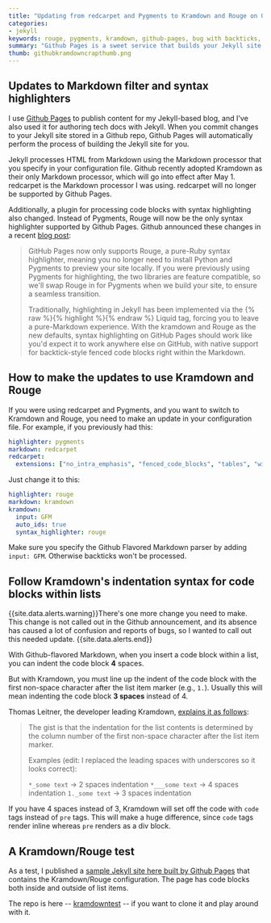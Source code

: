 ```yaml
---
title: "Updating from redcarpet and Pygments to Kramdown and Rouge on Github Pages"
categories:
- jekyll
keywords: rouge, pygments, kramdown, github-pages, bug with backticks, pre code blocks, syntax highlighting
summary: "Github Pages is a sweet service that builds your Jekyll site for you when you commit changes to a Github repo. If you were using redcarpet and Pygments, you now should switch to Kramdown and Rouge to stay updated with the recommended Markdown filter and syntax highlighter supported by Github Pages. Switching to Kramdown requires you to both update your configuration file and usually use 3 spaces when inserting code blocks within list items instead of 4."
thumb: githubkramdowncrapthumb.png
---
```


## Updates to Markdown filter and syntax highlighters

I use [Github Pages](https://pages.github.com/) to publish content for my Jekyll-based blog, and I've also used it for authoring tech docs with Jekyll. When you commit changes to your Jekyll site stored in a Github repo, Github Pages will automatically perform the process of building the Jekyll site for you.

Jekyll processes HTML from Markdown using the Markdown processor that you specify in your configuration file. Github recently adopted Kramdown as their only Markdown processor, which will go into effect after May 1. redcarpet is the Markdown processor I was using. redcarpet will no longer be supported by Github Pages.

Additionally, a plugin for processing code blocks with syntax highlighting also changed. Instead of Pygments, Rouge will now be the only syntax highlighter supported by Github Pages. Github announced these changes in a recent <a href="https://github.com/blog/2100-github-pages-now-faster-and-simpler-with-jekyll-3-0">blog post</a>:

>GitHub Pages now only supports Rouge, a pure-Ruby syntax highlighter, meaning you no longer need to install Python and Pygments to preview your site locally. If you were previously using Pygments for highlighting, the two libraries are feature compatible, so we'll swap Rouge in for Pygments when we build your site, to ensure a seamless transition.
>
>Traditionally, highlighting in Jekyll has been implemented via the {% raw %}{% highlight %}{% endraw %} Liquid tag, forcing you to leave a pure-Markdown experience. With the kramdown and Rouge as the new defaults, syntax highlighting on GitHub Pages should work like you'd expect it to work anywhere else on GitHub, with native support for backtick-style fenced code blocks right within the Markdown.

## How to make the updates to use Kramdown and Rouge

If you were using redcarpet and Pygments, and you want to switch to Kramdown and Rouge, you need to make an update in your configuration file. For example, if you previously had this:

```yaml
highlighter: pygments
markdown: redcarpet
redcarpet:
  extensions: ["no_intra_emphasis", "fenced_code_blocks", "tables", "with_toc_data"]
```

Just change it to this:

```yaml
highlighter: rouge
markdown: kramdown
kramdown:
  input: GFM
  auto_ids: true
  syntax_highlighter: rouge
```

Make sure you specify the Github Flavored Markdown parser by adding `input: GFM`. Otherwise backticks won't be processed. 

## Follow Kramdown's indentation syntax for code blocks within lists

{{site.data.alerts.warning}}There's one more change you need to make. This change is not called out in the Github announcement, and its absence has caused a lot of confusion and reports of bugs, so I wanted to call out this needed update. {{site.data.alerts.end}}

With Github-flavored Markdown, when you insert a code block within a list, you can indent the code block **4** spaces. 

But with Kramdown, you must line up the indent of the code block with the first non-space character after the list item marker (e.g., `1.`). Usually this will mean indenting the code block **3 spaces** instead of 4.

Thomas Leitner, the developer leading Kramdown, [explains it as follows](https://github.com/tomjohnson1492/kramdowntest/issues/1#issue-135448518):

> The gist is that the indentation for the list contents is determined by the column number of the first non-space character after the list item marker.
>
> Examples (edit: I replaced the leading spaces with underscores so it looks correct):
> 
> `*_some text` -> 2 spaces indentation
> `*___some text` -> 4 spaces indentation
> `1._some text` -> 3 spaces indentation

If you have 4 spaces instead of 3, Kramdown will set off the code with `code` tags instead of `pre` tags. This will make a huge difference, since `code` tags render inline whereas `pre` renders as a div block.

## A Kramdown/Rouge test
 
As a test, I published a [sample Jekyll site here built by Github Pages](http://idratherbewriting.com/kramdowntest/jekyll/update/2016/02/05/welcome-to-jekyll.html) that contains the Kramdown/Rouge configuration. The page has code blocks both inside and outside of list items. 

The repo is here -- [kramdowntest](https://github.com/tomjohnson1492/kramdowntest) -- if you want to clone it and play around with it.
